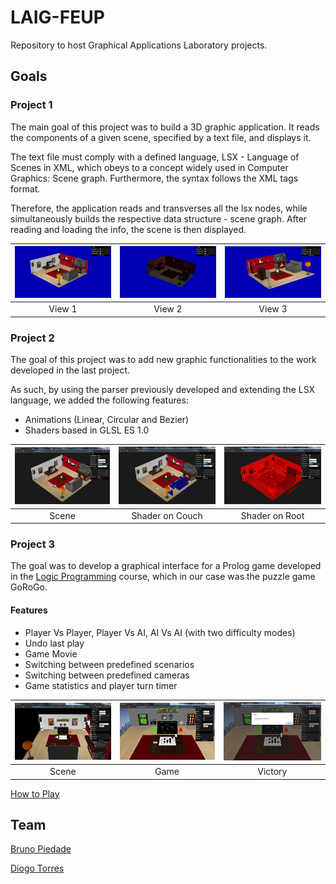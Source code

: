 # LAIG-FEUP
Repository to host Graphical Applications Laboratory projects.

 
## Goals

### Project 1
The main goal of this project was to build a 3D graphic application. It reads the components of a given scene, specified by a text file, and displays it.

The text file must comply with a defined language, LSX - Language of Scenes in XML, which obeys to a concept widely used in Computer Graphics: Scene graph. Furthermore, the syntax follows the XML tags format.
 
Therefore, the application reads and transverses all the lsx nodes, while simultaneously builds the respective data structure - scene graph. After reading and loading the info, the scene is then displayed.

| [<img src="/Project%201/docs/res/room_1.PNG" width="256" heigth="256">](/Project%201/docs/res/room_1.PNG)                                                               | [<img src="/Project%201/docs/res/room_2.PNG" width="256" heigth="256">](/Project%201/docs/res/room_2.PNG)                                                               | [<img src="/Project%201/docs/res/room_3.PNG" width="256" heigth="256">](/Project%201/docs/res/room_3.PNG) |
|:---:|:---:|:---:|
| View 1 | View 2 | View 3 |

### Project 2
The goal of this project was to add new graphic functionalities to the work developed in the last project.

As such, by using the parser previously developed and extending the LSX language, we added the following features: 
* Animations (Linear, Circular and Bezier) 
* Shaders based in GLSL ES 1.0

| [<img src="/Project%202/docs/res/room_1.PNG" width="256" heigth="256">](/Project%202/docs/res/room_1.PNG)                                                               | [<img src="/Project%202/docs/res/room_2.PNG" width="256" heigth="256">](/Project%202/docs/res/room_2.PNG)                                                               | [<img src="/Project%202/docs/res/room_3.PNG" width="256" heigth="256">](/Project%202/docs/res/room_3.PNG) |
|:---:|:---:|:---:|
| Scene | Shader on Couch | Shader on Root |

### Project 3
The goal was to develop a graphical interface for a Prolog game developed in the [Logic Programming]() course, which in our case was the puzzle game GoRoGo.

#### Features
* Player Vs Player, Player Vs AI, AI Vs AI (with two difficulty modes)
* Undo last play
* Game Movie
* Switching between predefined scenarios
* Switching between predefined cameras
* Game statistics and player turn timer

| [<img src="/Project%203/docs/res/LAIG3_T1_G06_1.png" width="256" heigth="256">](/Project%203/docs/res/LAIG3_T1_G06_1.png)                                                               | [<img src="/Project%203/docs/res/LAIG3_T1_G06_4.png" width="256" heigth="256">](/Project%203/docs/res/LAIG3_T1_G06_4.png)                                                               | [<img src="/Project%203/docs/res/LAIG3_T1_G06_2.png" width="256" heigth="256">](/Project%203/docs/res/LAIG3_T1_G06_2.png) |
|:---:|:---:|:---:|
| Scene | Game | Victory

[How to Play](https://github.com/diogotorres97/LAIG-FEUP/blob/master/Project%203/docs/User%20Manual.pdf)

## Team 
[Bruno Piedade](https://github.com/Kubix20)

[Diogo Torres](https://github.com/diogotorres97)




